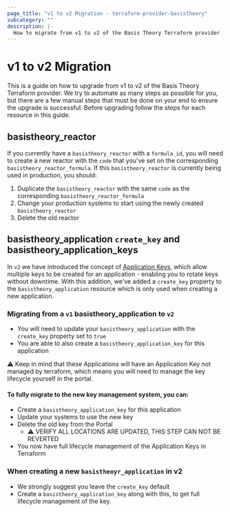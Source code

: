 ```yaml
---
page_title: "v1 to v2 Migration - terraform-provider-basistheory"
subcategory: ""
description: |-
  How to migrate from v1 to v2 of the Basis Theory Terraform provider
---
```


# v1 to v2 Migration

This is a guide on how to upgrade from v1 to v2 of the Basis Theory Terraform provider. We try to automate as many steps
as possible for you, but there are a few manual steps that must be done on your end to ensure the upgrade is successful.
Before upgrading follow the steps for each resource in this guide.

## basistheory_reactor

If you currently have a `basistheory_reactor` with a `formula_id`, you will need to create a new reactor with the `code`
that you've set on the corresponding `basistheory_reactor_formula`. If this `basistheory_reactor` is currently being used in
production, you should:

1. Duplicate the `basistheory_reactor` with the same `code` as the corresponding `basistheory_reactor_formula`
2. Change your production systems to start using the newly created `basistheory_reactor`
3. Delete the old reactor

## basistheory_application `create_key` and basistheory_application_keys

In `v2` we have introduced the concept of [Application Keys](https://developers.basistheory.com/docs/api/applications/application-keys), which allow multiple keys to be created for an application - enabling 
you to rotate keys without downtime. With this addition, we've added a `create_key` property to the `basistheory_application` resource 
which is only used when creating a new application. 

### Migrating from a `v1` basistheory_application to `v2`
  - You will need to update your `basistheory_application` with the `create_key` property set to `true`
  - You are able to also create a `basistheory_application_key` for this application

⚠️ Keep in mind that these Applications will have an Application Key not managed by terraform, which means you will need to manage the key lifecycle yourself in the portal. 

#### To fully migrate to the new key management system, you can:

  - Create a `basistheory_application_key` for this application 
  - Update your systems to use the new key
  - Delete the old key from the Portal
    - ⚠️ VERIFY ALL LOCATIONS ARE UPDATED, THIS STEP CAN NOT BE REVERTED
  - You now have full lifecycle management of the Application Keys in Terraform

### When creating a new `basistheoyr_application` in v2
- We strongly suggest you leave the `create_key` default
- Create a `basistheory_application_key` along with this, to get full lifecycle management of the key.